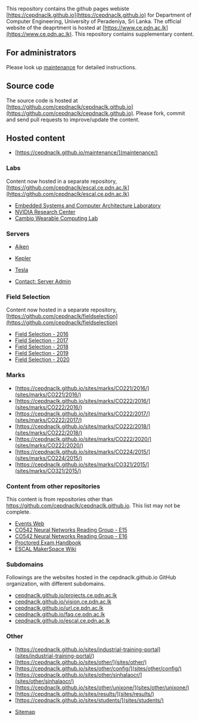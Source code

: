 
This repository contains the github pages webiste [https://cepdnaclk.github.io](https://cepdnaclk.github.io) for Department of Computer Engineering, University of Peradeniya, Sri Lanka. The official website of the deaprtment is hosted at [https://www.ce.pdn.ac.lk](https://www.ce.pdn.ac.lk). This repository contains supplementary content.

## For administrators

Please look up [maintenance](maintenance) for detailed instructions.

## Source code

The source code is hosted at [https://github.com/cepdnaclk/cepdnaclk.github.io](https://github.com/cepdnaclk/cepdnaclk.github.io). Please fork, commit and send pull requests to improve/update the content.


## Hosted content

* [https://cepdnaclk.github.io/maintenance/](maintenance/)

### Labs
Content now hosted in a separate repository, [https://github.com/cepdnaclk/escal.ce.pdn.ac.lk](https://github.com/cepdnaclk/escal.ce.pdn.ac.lk)

* [Embedded Systems and Computer Architecture Laboratory](https://escal.ce.pdn.ac.lk)
* [NVIDIA Research Center](https://escal.ce.pdn.ac.lk/tesla/)
* [Cambio Wearable Computing Lab](https://escal.ce.pdn.ac.lk/wearable/)

### Servers

* [Aiken](servers/aiken/)
* [Kepler](servers/kepler/)
* [Tesla](servers/tesla/)

* [Contact: Server Admin](servers/admin/)

### Field Selection

Content now hosted in a separate repository, [https://github.com/cepdnaclk/fieldselection](https://github.com/cepdnaclk/fieldselection)

* [Field Selection - 2016](https://cepdnaclk.github.io/fieldselection/2016/)
* [Field Selection - 2017](https://cepdnaclk.github.io/fieldselection/2017/)
* [Field Selection - 2018](https://cepdnaclk.github.io/fieldselection/2018/)
* [Field Selection - 2019](https://cepdnaclk.github.io/fieldselection/2019/)
* [Field Selection - 2020](https://cepdnaclk.github.io/fieldselection/2020/)

### Marks
<!-- * [https://cepdnaclk.github.io/sites/marks](sites/marks/) -->
* [https://cepdnaclk.github.io/sites/marks/CO221/2016/](sites/marks/CO221/2016/)
* [https://cepdnaclk.github.io/sites/marks/CO222/2016/](sites/marks/CO222/2016/)
* [https://cepdnaclk.github.io/sites/marks/CO222/2017/](sites/marks/CO222/2017/)
* [https://cepdnaclk.github.io/sites/marks/CO222/2018/](sites/marks/CO222/2018/)
* [https://cepdnaclk.github.io/sites/marks/CO222/2020/](sites/marks/CO222/2020/)
* [https://cepdnaclk.github.io/sites/marks/CO224/2015/](sites/marks/CO224/2015/)
* [https://cepdnaclk.github.io/sites/marks/CO321/2015/](sites/marks/CO321/2015/)

### Content from other repositories

This content is from repositories other than https://github.com/cepdnaclk/cepdnaclk.github.io. This list may not be complete.

* [Events Web](https://cepdnaclk.github.io/events/)
* [CO542 Neural Networks Reading Group - E15](http://cepdnaclk.github.io/co542-neural-networks-reading-group-e15/)
* [CO542 Neural Networks Reading Group - E16](https://cepdnaclk.github.io/co542-neural-networks-reading-group-e16/)
* [Proctored Exam Handbook](https://cepdnaclk.github.io/proctored-exam-handbook)
* [ESCAL MakerSpace Wiki](https://cepdnaclk.github.io/makerspace)

### Subdomains

Followings are the websites hosted in the cepdnaclk.github.io GitHub organization, with different subdomains.

* [cepdnaclk.github.io/projects.ce.pdn.ac.lk](https://cepdnaclk.github.io/projects.ce.pdn.ac.lk)
* [cepdnaclk.github.io/vision.ce.pdn.ac.lk](https://cepdnaclk.github.io/vision.ce.pdn.ac.lk)
* [cepdnaclk.github.io/url.ce.pdn.ac.lk](https://cepdnaclk.github.io/url.ce.pdn.ac.lk)
* [cepdnaclk.github.io/faq.ce.pdn.ac.lk](https://cepdnaclk.github.io/faq.ce.pdn.ac.lk)
* [cepdnaclk.github.io/escal.ce.pdn.ac.lk](https://cepdnaclk.github.io/escal.ce.pdn.ac.lk)

### Other

* [https://cepdnaclk.github.io/sites/industrial-training-portal](sites/industrial-training-portal/)
* [https://cepdnaclk.github.io/sites/other/](sites/other/)
* [https://cepdnaclk.github.io/sites/other/config/](sites/other/config/)
* [https://cepdnaclk.github.io/sites/other/sinhalaocr/](sites/other/sinhalaocr/)
* [https://cepdnaclk.github.io/sites/other/unixone/](sites/other/unixone/)
* [https://cepdnaclk.github.io/sites/results/](sites/results/)
* [https://cepdnaclk.github.io/sites/students/](sites/students/)


- [Sitemap](/sitemap/)
